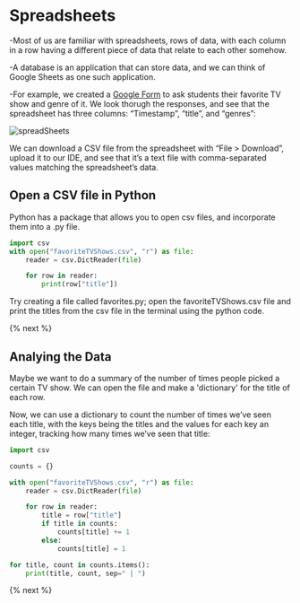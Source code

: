 # Spreadsheets

-Most of us are familiar with spreadsheets, rows of data, with each column in a row having a different piece of data that relate to each other somehow.

-A database is an application that can store data, and we can think of Google Sheets as one such application.

-For example, we created a [Google Form](https://forms.gle/Jtg6Hu466CV7aVBt8) to ask students their favorite TV show and genre of it. We look thorugh the responses, and see that the spreadsheet has three columns: “Timestamp”, “title”, and “genres”:

![spreadSheets](https://raw.githubusercontent.com/jmichalenko/cs50labs/2020/spreadsheets/spreadsheet.png)

We can download a CSV file from the spreadsheet with “File > Download”, upload it to our IDE, and see that it’s a text file with comma-separated values matching the spreadsheet’s data.

## Open a CSV file in Python

Python has a package that allows you to open csv files, and incorporate them into a .py file.  

```python
import csv
with open("favoriteTVShows.csv", "r") as file:
    reader = csv.DictReader(file)

    for row in reader:
        print(row["title"])
```
Try creating a file called favorites.py; open the favoriteTVShows.csv file and print the titles from the csv file in the terminal using the python code.

{% next %}

## Analying the Data

Maybe we want to do a summary of the number of times people picked a certain TV show.  We can open the file and make a 'dictionary' for the title of each row.

Now, we can use a dictionary to count the number of times we’ve seen each title, with the keys being the titles and the values for each key an integer, tracking how many times we’ve seen that title:

```python
import csv

counts = {}

with open("favoriteTVShows.csv", "r") as file:
    reader = csv.DictReader(file)

    for row in reader:
        title = row["title"]
        if title in counts:
            counts[title] += 1
        else:
            counts[title] = 1

for title, count in counts.items():
    print(title, count, sep=" | ")
```
{% next %}

